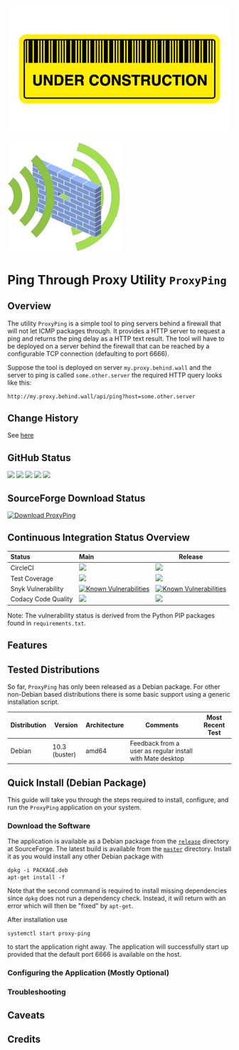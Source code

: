 ![UnderConstruction](doc/logo_under_construction_sign_wide.png)

![ProxyPingLogo](doc/proxy_ping_logo_256x256.png)

# Ping Through Proxy Utility `ProxyPing`

## Overview

The utility `ProxyPing` is a simple tool to ping servers behind a firewall that will not let ICMP packages 
through. It provides a HTTP server to request a ping and returns the ping delay as a HTTP text result. The
tool will have to be deployed on a server behind the firewall that can be reached by a configurable TCP
connection (defaulting to port 6666).

Suppose the tool is deployed on server `my.proxy.behind.wall` and the server to ping is called `some.other.server`
the required HTTP query looks like this:

    http://my.proxy.behind.wall/api/ping?host=some.other.server 

## Change History

See [here](CHANGES.md)

## GitHub Status

<A HREF="https://github.com/marcus67/proxy_ping">
<IMG SRC="https://img.shields.io/github/forks/marcus67/proxy_ping.svg?label=forks"></A> 
<A HREF="https://github.com/marcus67/proxy_ping/stargazers">
<IMG SRC="https://img.shields.io/github/stars/marcus67/proxy_ping.svg?label=stars"></A> 
<A HREF="https://github.com/marcus67/proxy_ping/watchers">
<IMG SRC="https://img.shields.io/github/watchers/marcus67/proxy_ping.svg?label=watchers"></A> 
<A HREF="https://github.com/marcus67/proxy_ping/issues">
<IMG SRC="https://img.shields.io/github/issues/marcus67/proxy_ping.svg"></A> 
<A HREF="https://github.com/marcus67/proxy_ping/pulls">
<IMG SRC="https://img.shields.io/github/issues-pr/marcus67/proxy_ping.svg"></A>

## SourceForge Download Status

<a href="https://sourceforge.net/projects/proxy-ping/files/latest/download">
<img alt="Download ProxyPing" src="https://img.shields.io/sourceforge/dm/proxy-ping.svg"></a>

## Continuous Integration Status Overview

| Status              | Main                                                                                                                                                                                                                                                                                                                                                                 | Release                                                                                                                                                                                                                                                                                                                                                              |
|:------------------- |:-------------------------------------------------------------------------------------------------------------------------------------------------------------------------------------------------------------------------------------------------------------------------------------------------------------------------------------------------------------------- | -------------------------------------------------------------------------------------------------------------------------------------------------------------------------------------------------------------------------------------------------------------------------------------------------------------------------------------------------------------------- |
| CircleCI            | <A HREF="https://circleci.com/gh/marcus67/proxy_ping/tree/main"><IMG SRC="https://img.shields.io/circleci/project/github/marcus67/proxy_ping/main.svg?label=main"></A>                                                                                                                                                                                         | <A HREF="https://circleci.com/gh/marcus67/proxy_ping/tree/release"><IMG SRC="https://img.shields.io/circleci/project/github/marcus67/proxy_ping/release.svg?label=release"></A>                                                                                                                                                                                            |
| Test Coverage       | <A HREF="https://codecov.io/gh/marcus67/proxy_ping/branch/main"><IMG SRC="https://img.shields.io/codecov/c/github/marcus67/proxy_ping.svg?label=main"></A>                                                                                                                                                                                                       | <A HREF="https://codecov.io/gh/marcus67/proxy_ping/branch/release"><IMG SRC="https://img.shields.io/codecov/c/github/marcus67/proxy_ping/release.svg?label=release"></A>                                                                                                                                                                                                 |
| Snyk Vulnerability  | <A href="https://snyk.io/test/github/marcus67/proxy_ping?targetFile=requirements.txt"><img src="https://snyk.io/test/github/marcus67/proxy_ping/badge.svg?targetFile=requirements.txt" alt="Known Vulnerabilities" data-canonical-src="https://snyk.io/test/github/marcus67/proxy_ping?targetFile=requirements.txt" style="max-width:100%;"></a>                     | <A href="https://snyk.io/test/github/marcus67/proxy_ping?targetFile=requirements.txt"><img src="https://snyk.io/test/github/marcus67/proxy_ping/release/badge.svg?targetFile=requirements.txt" alt="Known Vulnerabilities" data-canonical-src="https://snyk.io/test/github/marcus67/proxy_ping?targetFile=requirements.txt" style="max-width:100%;"></a>             |
| Codacy Code Quality | <A href="https://www.codacy.com/app/marcus67/proxy_ping?utm_source=github.com&amp;utm_medium=referral&amp;utm_content=marcus67/proxy_ping&amp;utm_campaign=Badge_Grade"><img src="https://api.codacy.com/project/badge/Grade/5fd7e0e7-9982-4340-9252-704e7a7d9c59"/></a>                                                                                             | <A href="https://www.codacy.com/app/marcus67/proxy_ping?utm_source=github.com&amp;utm_medium=referral&amp;utm_content=marcus67/proxy_ping&amp;utm_campaign=Badge_Grade"><img src="https://api.codacy.com/project/badge/Grade/5fd7e0e7-9982-4340-9252-704e7a7d9c59?branch=release"/></a>                                                                              |

Note: The vulnerability status is derived from the Python PIP packages found in `requirements.txt`.

## Features

## Tested Distributions

So far, `ProxyPing` has only been released as a Debian package. For other non-Debian based distributions 
there is some basic support using a generic installation script. 

| Distribution | Version       | Architecture | Comments                                                               | Most Recent Test |
| ------------ | ------------- | ------------ | ---------------------------------------------------------------------- | ---------------- |
| Debian       | 10.3 (buster) | amd64        | Feedback from a user as regular install with Mate desktop              |  |

## Quick Install (Debian Package)

This guide will take you through the steps required to install, configure, and run the `ProxyPing` application 
on your system. 

### Download the Software

The application is available as a Debian package 
from the [`release`](https://sourceforge.net/projects/proxy-ping/files/release/) directory at SourceForge. 
The latest build is available from the [`master`](https://sourceforge.net/projects/proxy-ping/files/master/) 
directory. Install it as you would install any other Debian package with

    dpkg -i PACKAGE.deb
    apt-get install -f

Note that the second command is required to install missing dependencies since `dpkg` does not run a dependency check.
Instead, it will return with an error which will then be "fixed" by `apt-get`. 

After installation use

    systemctl start proxy-ping

to start the application right away. The application will 
successfully start up provided that the default port 6666 is available on the host. 

### Configuring the Application (Mostly Optional)

### Troubleshooting

## Caveats

## Credits

